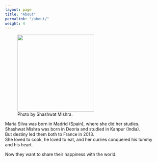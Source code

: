 ```yaml
---
layout: page
title: "About"
permalink: "/about/"
weight: 4
---
```


<figure class="alignright">
	<img width="250" class="post-img" src="https://farm6.staticflickr.com/5591/31699857486_7e44deffd1_b_d.jpg" />
	<figcaption>Photo by Shashwat Mishra.</figcaption>
</figure>

Maria Silva was born in Madrid (Spain), where she did her studies.  
Shashwat Mishra was born in Deoria and studied in Kanpur (India).  
But destiny led them both to France in 2013.  
She loved to cook, he loved to eat, and her curries conquered his tummy and his heart.  

Now they want to share their happiness with the world.
